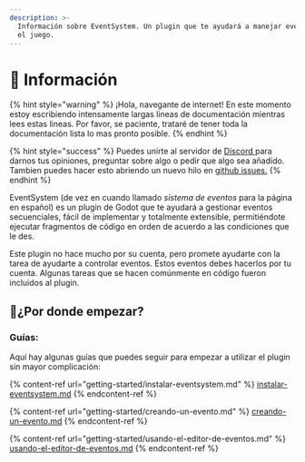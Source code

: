 ```yaml
---
description: >-
  Información sobre EventSystem. Un plugin que te ayudará a manejar eventos en
  el juego.
---
```


# 🧐 Información

{% hint style="warning" %}
¡Hola, navegante de internet! En este momento estoy escribiendo intensamente largas lineas de documentación mientras lees estas lineas. Por favor, se paciente, trataré de tener toda la documentación lista lo mas pronto posible.
{% endhint %}

{% hint style="success" %}
Puedes unirte al servidor de [Discord ](https://discord.gg/83YgrKgSZX)para darnos tus opiniones, preguntar sobre algo o pedir que algo sea añadido. Tambien puedes hacer esto abriendo un nuevo hilo en [github issues.](https://github.com/AnidemDex/Godot-EventSystem/issues)
{% endhint %}

EventSystem (de vez en cuando llamado _sistema de eventos_ para la página en español) es un plugin de Godot que te ayudará a gestionar eventos secuenciales, fácil de implementar y totalmente extensible, permitiéndote ejecutar fragmentos de código en orden de acuerdo a las condiciones que le des.

Este plugin no hace mucho por su cuenta, pero promete ayudarte con la tarea de ayudarte a controlar eventos. Estos eventos debes hacerlos por tu cuenta. Algunas tareas que se hacen comúnmente en código fueron incluidos al plugin.

## 🎉¿Por donde empezar?

### Guías:

Aquí hay algunas guías que puedes seguir para empezar a utilizar el plugin sin mayor complicación:

{% content-ref url="getting-started/instalar-eventsystem.md" %}
[instalar-eventsystem.md](getting-started/installing-the-plugin.md)
{% endcontent-ref %}

{% content-ref url="getting-started/creando-un-evento.md" %}
[creando-un-evento.md](getting-started/creating-a-custom-event.md)
{% endcontent-ref %}

{% content-ref url="getting-started/usando-el-editor-de-eventos.md" %}
[usando-el-editor-de-eventos.md](getting-started/using-timelineeditor.md)
{% endcontent-ref %}
